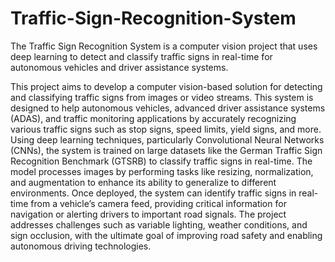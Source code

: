 # Traffic-Sign-Recognition-System
The Traffic Sign Recognition System is a computer vision project that uses deep learning to detect and classify traffic signs in real-time for autonomous vehicles and driver assistance systems.

This project aims to develop a computer vision-based solution for detecting and classifying traffic signs from images or video streams. This system is designed to help autonomous vehicles, advanced driver assistance systems (ADAS), and traffic monitoring applications by accurately recognizing various traffic signs such as stop signs, speed limits, yield signs, and more. Using deep learning techniques, particularly Convolutional Neural Networks (CNNs), the system is trained on large datasets like the German Traffic Sign Recognition Benchmark (GTSRB) to classify traffic signs in real-time. The model processes images by performing tasks like resizing, normalization, and augmentation to enhance its ability to generalize to different environments. Once deployed, the system can identify traffic signs in real-time from a vehicle’s camera feed, providing critical information for navigation or alerting drivers to important road signals. The project addresses challenges such as variable lighting, weather conditions, and sign occlusion, with the ultimate goal of improving road safety and enabling autonomous driving technologies.
